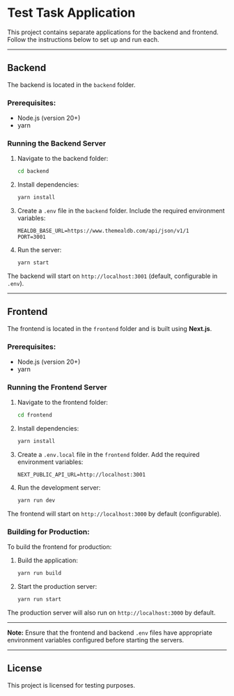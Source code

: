 # Test Task Application

This project contains separate applications for the backend and frontend. Follow the instructions below to set up and run each.

---

## **Backend**

The backend is located in the `backend` folder.

### Prerequisites:
- Node.js (version 20+)
- yarn

### Running the Backend Server
1. Navigate to the backend folder:
   ```bash
   cd backend
   ```
2. Install dependencies:
   ```bash
   yarn install
   ```
3. Create a `.env` file in the `backend` folder. Include the required environment variables:
   ```
   MEALDB_BASE_URL=https://www.themealdb.com/api/json/v1/1
   PORT=3001
   ```
4. Run the server:
   ```bash
   yarn start
   ```

The backend will start on `http://localhost:3001` (default, configurable in `.env`).

---

## **Frontend**

The frontend is located in the `frontend` folder and is built using **Next.js**.

### Prerequisites:
- Node.js (version 20+)
- yarn

### Running the Frontend Server
1. Navigate to the frontend folder:
   ```bash
   cd frontend
   ```
2. Install dependencies:
   ```bash
   yarn install
   ```
3. Create a `.env.local` file in the `frontend` folder. Add the required environment variables:
   ```
   NEXT_PUBLIC_API_URL=http://localhost:3001
   ```
4. Run the development server:
   ```bash
   yarn run dev
   ```

The frontend will start on `http://localhost:3000` by default (configurable).

### Building for Production:
To build the frontend for production:
1. Build the application:
   ```bash
   yarn run build
   ```
2. Start the production server:
   ```bash
   yarn run start
   ```

The production server will also run on `http://localhost:3000` by default.

---

**Note:** Ensure that the frontend and backend `.env` files have appropriate environment variables configured before starting the servers.

---

## License

This project is licensed for testing purposes.
